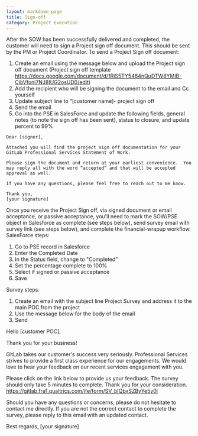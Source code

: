 ```yaml
---
layout: markdown_page
title: Sign-off
category: Project Execution
---
```


After the SOW has been successfully delivered and completed, the customer will need to sign a Project sign off document. This should be sent by the PM or Project Coordinator. To send a Project Sign off document:

1. Create an email using the message below and upload the Project sign off document (Project sign off template https://docs.google.com/document/d/1RiS5TY5484nQuDTW8YMiB-CibVfoni7NJ8IUG2osUD0/edit)
1. Add the recipient who will be signing the document to the email and Cc yourself
1. Update subject line to “[customer name]- project sign off
1. Send the email
1. Go into the PSE in SalesForce and update the following fields, general notes (to note the sign off has been sent), status to closure, and update percent to 99%

 

```
Dear [signer],

Attached you will find the project sign off documentation for your GitLab Professional Services Statement of Work. 

Please sign the document and return at your earliest convenience.  You may reply all with the word “accepted” and that will be accepted approval as well.

If you have any questions, please feel free to reach out to me know.

Thank you,
[your signature]

```
Once you receive the Project Sign off, via signed document or email acceptance, or passive acceptance, you'll need to mark the SOW/PSE object in Salesforce as complete (see steps below), send survey email with survey link (see steps below), and complete the financial-wrapup workflow.
SalesForce steps:

1. Go to PSE record in Salesforce
1. Enter the Completed Date
1. In the Status field, change to "Completed"
1. Set the percentage complete to 100%
1. Select if signed or passive acceptance
1. Save


Survey steps:

1. Create an email with the subject line Project Survey and address it to the main POC from the project
1. Use the message below for the body of the email
1. Send

Hello [customer POC],

Thank you for your business!

GitLab takes our customer's success very seriously.  Professional Services strives to provide a first class experience for our engagements.  We would love to hear your feedback on our recent services engagement with you.

Please click on the link below to provide us your feedback.  The survey should only take 5 minutes to complete. Thank you for your consideration. 
https://gitlab.fra1.qualtrics.com/jfe/form/SV_bIQbxSZByYe5y0l

Should you have any questions or concerns, please do not hesitate to contact me directly.  If you are not the correct contact to complete the survey, please reply to this email with an updated contact.

Best regards,
[your signature]

